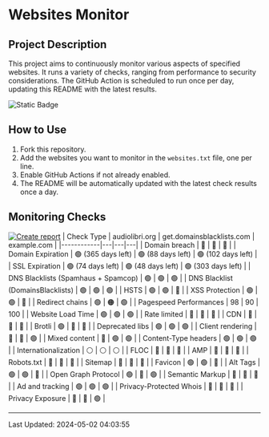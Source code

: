 # Websites Monitor
## Project Description

This project aims to continuously monitor various aspects of specified websites. It runs a variety of checks, ranging from performance to security considerations. The GitHub Action is scheduled to run once per day, updating this README with the latest results.

![Static Badge](https://img.shields.io/badge/project_status-alpha-red?style=for-the-badge&logo=github)

## How to Use

1. Fork this repository.
2. Add the websites you want to monitor in the `websites.txt` file, one per line.
3. Enable GitHub Actions if not already enabled.
4. The README will be automatically updated with the latest check results once a day.


## Monitoring Checks
[![Create report](https://github.com/fabriziosalmi/websites-monitor/actions/workflows/create-report.yml/badge.svg)](https://github.com/fabriziosalmi/websites-monitor/actions/workflows/create-report.yml)
| Check Type | audiolibri.org | get.domainsblacklists.com | example.com |
|------------|---|---|---|
| Domain breach | 🔘 | 🔘 | 🔘 | 
| Domain Expiration | 🟢 (365 days left) | 🟢 (88 days left) | 🟢 (102 days left) | 
| SSL Expiration | 🟢 (74 days left) | 🟢 (48 days left) | 🟢 (303 days left) | 
| DNS Blacklists (Spamhaus + Spamcop) | 🟢 | 🟢 | 🟢 | 
| DNS Blacklist (DomainsBlacklists) | 🟢 | 🟢 | 🟢 | 
| HSTS | 🟢 | 🟢 | 🔴 | 
| XSS Protection | 🟢 | 🟢 | 🔴 | 
| Redirect chains | 🟢 | 🟠 | 🟢 | 
| Pagespeed Performances | 98 | 90 | 100 | 
| Website Load Time | 🟢 | 🟢 | 🟢 | 
| Rate limited | 🔴 | 🔴 | 🔴 | 
| CDN | 🔴 | 🔴 | 🔴 | 
| Brotli | 🟢 | 🔴 | 🔴 | 
| Deprecated libs | 🟢 | 🟢 | 🟢 | 
| Client rendering | 🔴 | 🔴 | 🟢 | 
| Mixed content | 🔴 | 🟢 | 🟢 | 
| Content-Type headers | 🟢 | 🟢 | 🟢 | 
| Internationalization | ⚪ | ⚪ | ⚪ | 
| FLOC | 🔴 | 🔴 | 🔴 | 
| AMP | 🔴 | 🔴 | 🔴 | 
| Robots.txt | 🔴 | 🔴 | 🔴 | 
| Sitemap | 🔴 | 🔴 | 🔴 | 
| Favicon | 🟢 | 🟢 | 🔴 | 
| Alt Tags | 🟢 | 🟢 | 🔴 | 
| Open Graph Protocol | 🟢 | 🔴 | 🟢 | 
| Semantic Markup | 🔴 | 🔴 | 🔴 | 
| Ad and tracking | 🟢 | 🟢 | 🟢 | 
| Privacy-Protected Whois | 🔴 | 🔴 | 🔴 | 
| Privacy Exposure | 🔴 | 🔴 | 🟢 | 

---
Last Updated: 2024-05-02 04:03:55
